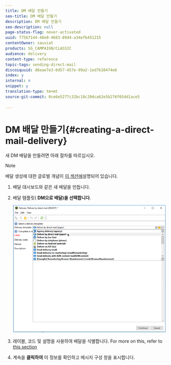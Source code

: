 ```yaml
---
title: DM 배달 만들기
seo-title: DM 배달 만들기
description: DM 배달 만들기
seo-description: null
page-status-flag: never-activated
uuid: f7567144-48e8-4683-89d4-a34efb451215
contentOwner: sauviat
products: SG_CAMPAIGN/CLASSIC
audience: delivery
content-type: reference
topic-tags: sending-direct-mail
discoiquuid: d6eae7e3-0d57-457e-99a2-1ed7b10474e6
index: y
internal: n
snippet: y
translation-type: tm+mt
source-git-commit: 0ce6e5277c32bc18c20dca62e5b276f654d1ace5

---
```



# DM 배달 만들기{#creating-a-direct-mail-delivery}

새 DM 배달을 만들려면 아래 절차를 따르십시오.

>[!NOTE]
>
>배달 생성에 대한 글로벌 개념이 [이 섹션에](../../delivery/using/steps-about-delivery-creation-steps.md)설명되어 있습니다.

1. 배달 대시보드와 같은 새 배달을 만듭니다.
1. 배달 템플릿( **DM으로 배달)을 선택합니다**.

   ![](assets/direct_mail.png)

1. 레이블, 코드 및 설명을 사용하여 배달을 식별합니다. For more on this, refer to [this section](../../delivery/using/steps-create-and-identify-the-delivery.md#identifying-the-delivery)
1. 계속을 **클릭하여** 이 정보를 확인하고 메시지 구성 창을 표시합니다.

